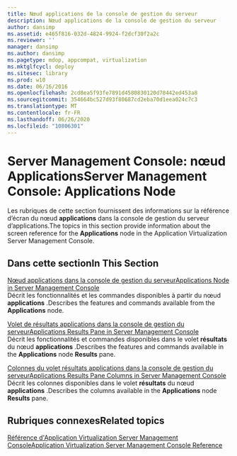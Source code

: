 ```yaml
---
title: Nœud applications de la console de gestion du serveur
description: Nœud applications de la console de gestion du serveur
author: dansimp
ms.assetid: e465f816-032d-4824-9924-f2dcf30f2a2c
ms.reviewer: ''
manager: dansimp
ms.author: dansimp
ms.pagetype: mdop, appcompat, virtualization
ms.mktglfcycl: deploy
ms.sitesec: library
ms.prod: w10
ms.date: 06/16/2016
ms.openlocfilehash: 2cd8ea5f93fe7891d4580830120d78442ed453a8
ms.sourcegitcommit: 354664bc527d93f80687cd2eba70d1eea024c7c3
ms.translationtype: MT
ms.contentlocale: fr-FR
ms.lasthandoff: 06/26/2020
ms.locfileid: "10806301"
---
```

# <span data-ttu-id="2cdf8-103">Server Management Console: nœud Applications</span><span class="sxs-lookup"><span data-stu-id="2cdf8-103">Server Management Console: Applications Node</span></span>


<span data-ttu-id="2cdf8-104">Les rubriques de cette section fournissent des informations sur la référence d’écran du nœud **applications** dans la console de gestion du serveur d’applications.</span><span class="sxs-lookup"><span data-stu-id="2cdf8-104">The topics in this section provide information about the screen reference for the **Applications** node in the Application Virtualization Server Management Console.</span></span>

## <span data-ttu-id="2cdf8-105">Dans cette section</span><span class="sxs-lookup"><span data-stu-id="2cdf8-105">In This Section</span></span>


<a href="" id="applications-node-in-server-management-console"></a>[<span data-ttu-id="2cdf8-106">Nœud applications dans la console de gestion du serveur</span><span class="sxs-lookup"><span data-stu-id="2cdf8-106">Applications Node in Server Management Console</span></span>](applications-node-in-server-management-console.md)  
<span data-ttu-id="2cdf8-107">Décrit les fonctionnalités et les commandes disponibles à partir du nœud **applications** .</span><span class="sxs-lookup"><span data-stu-id="2cdf8-107">Describes the features and commands available from the **Applications** node.</span></span>

<a href="" id="applications-results-pane-in-server-management-console"></a>[<span data-ttu-id="2cdf8-108">Volet de résultats applications dans la console de gestion du serveur</span><span class="sxs-lookup"><span data-stu-id="2cdf8-108">Applications Results Pane in Server Management Console</span></span>](applications-results-pane-in-server-management-console.md)  
<span data-ttu-id="2cdf8-109">Décrit les fonctionnalités et commandes disponibles dans le volet **résultats** du nœud **applications** .</span><span class="sxs-lookup"><span data-stu-id="2cdf8-109">Describes the features and commands available in the **Applications** node **Results** pane.</span></span>

<a href="" id="applications-results-pane-columns-in-server-management-console"></a>[<span data-ttu-id="2cdf8-110">Colonnes du volet résultats applications dans la console de gestion du serveur</span><span class="sxs-lookup"><span data-stu-id="2cdf8-110">Applications Results Pane Columns in Server Management Console</span></span>](applications-results-pane-columns-in-server-management-console.md)  
<span data-ttu-id="2cdf8-111">Décrit les colonnes disponibles dans le volet **résultats** du nœud **applications** .</span><span class="sxs-lookup"><span data-stu-id="2cdf8-111">Describes the columns available in the **Applications** node **Results** pane.</span></span>

## <span data-ttu-id="2cdf8-112">Rubriques connexes</span><span class="sxs-lookup"><span data-stu-id="2cdf8-112">Related topics</span></span>


[<span data-ttu-id="2cdf8-113">Référence d'Application Virtualization Server Management Console</span><span class="sxs-lookup"><span data-stu-id="2cdf8-113">Application Virtualization Server Management Console Reference</span></span>](application-virtualization-server-management-console-reference.md)

 

 





